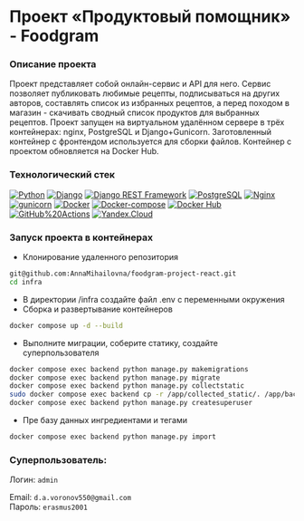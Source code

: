 # Проект «Продуктовый помощник» - Foodgram

### Описание проекта
Проект представляет собой онлайн-сервис и API для него. Сервис позволяет публиковать любимые рецепты, подписываться на других авторов, составлять список из избранных рецептов, а перед походом в магазин - скачивать сводный список продуктов для выбранных рецептов.
Проект запущен на виртуальном удалённом сервере в трёх контейнерах: nginx, PostgreSQL и Django+Gunicorn. Заготовленный контейнер с фронтендом используется для сборки файлов. Контейнер с проектом обновляется на Docker Hub.

### Технологический стек
[![Python](https://img.shields.io/badge/-Python-464646?style=flat&logo=Python&logoColor=56C0C0&color=cd5c5c)](https://www.python.org/)
[![Django](https://img.shields.io/badge/-Django-464646?style=flat&logo=Django&logoColor=56C0C0&color=0095b6)](https://www.djangoproject.com/)
[![Django REST Framework](https://img.shields.io/badge/-Django%20REST%20Framework-464646?style=flat&logo=Django%20REST%20Framework&logoColor=56C0C0&color=cd5c5c)](https://www.django-rest-framework.org/)
[![PostgreSQL](https://img.shields.io/badge/-PostgreSQL-464646?style=flat&logo=PostgreSQL&logoColor=56C0C0&color=0095b6)](https://www.postgresql.org/)
[![Nginx](https://img.shields.io/badge/-NGINX-464646?style=flat&logo=NGINX&logoColor=56C0C0&color=cd5c5c)](https://nginx.org/ru/)
[![gunicorn](https://img.shields.io/badge/-gunicorn-464646?style=flat&logo=gunicorn&logoColor=56C0C0&color=0095b6)](https://gunicorn.org/)
[![Docker](https://img.shields.io/badge/-Docker-464646?style=flat&logo=Docker&logoColor=56C0C0&color=cd5c5c)](https://www.docker.com/)
[![Docker-compose](https://img.shields.io/badge/-Docker%20compose-464646?style=flat&logo=Docker&logoColor=56C0C0&color=0095b6)](https://www.docker.com/)
[![Docker Hub](https://img.shields.io/badge/-Docker%20Hub-464646?style=flat&logo=Docker&logoColor=56C0C0&color=cd5c5c)](https://www.docker.com/products/docker-hub)
[![GitHub%20Actions](https://img.shields.io/badge/-GitHub%20Actions-464646?style=flat&logo=GitHub%20actions&logoColor=56C0C0&color=0095b6)](https://github.com/features/actions)
[![Yandex.Cloud](https://img.shields.io/badge/-Yandex.Cloud-464646?style=flat&logo=Yandex.Cloud&logoColor=56C0C0&color=cd5c5c)](https://cloud.yandex.ru/)

### Запуск проекта в контейнерах
- Клонирование удаленного репозитория
```bash
git@github.com:AnnaMihailovna/foodgram-project-react.git
cd infra
```
- В директории /infra создайте файл .env с переменными окружения
- Сборка и развертывание контейнеров
```bash
docker compose up -d --build
```
- Выполните миграции, соберите статику, создайте суперпользователя
```bash
docker compose exec backend python manage.py makemigrations
docker compose exec backend python manage.py migrate
docker compose exec backend python manage.py collectstatic
sudo docker compose exec backend cp -r /app/collected_static/. /app/backend_static/static/
docker compose exec backend python manage.py createsuperuser
```
- Пре базу данных ингредиентами и тегами
```bash
docker compose exec backend python manage.py import
```

### Суперпользователь:
Логин: ```admin``` 

Email: ```d.a.voronov550@gmail.com```  
Пароль: ```erasmus2001``` 


